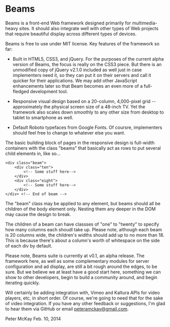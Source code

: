 Beams
=========

Beams is a front-end Web framework designed primarily for multimedia-heavy sites. It should also integrate well with other types of Web projects that require beautiful display across different types of devices. 

Beams is free to use under MIT license. Key features of the framework so far: 

- Built in HTML5, CSS3, and jQuery. For the purposes of the current alpha version of Beams, the focus is really on the CSS3 piece. But there is an unmodified copy of jQuery v2.1.0 included as well just in case implementers need it, so they can put it on their servers and call it quicker for their applications. We may add other JavaScript enhancements later so that Beam becomes an even more of a full-fledged development tool.

- Responsive visual design based on a 20-column, 4,000-pixel grid -- approximately the physical screen size of a 48-inch TV. Yet the framework also scales down smoothly to any other size from desktop to tablet to smartphone as well.

- Default Roboto typefaces from Google Fonts. Of coursre, implementers should feel free to change to whatever else you want.

The basic building block of pages in the responsive design is full-width containers with the class "beams" that basically act as rows to put several child elements in, like so...

	<div class="beam">
		<div class="ten">
			<!-- Some stuff here-->
		</div>
		<div class="eight">
			<!-- Some stuff here-->
		</div>
	</div> <!-- End of beam -->

The "beam" class may be applied to any element, but beams should all be children of the body element only. Nesting them any deeper in the DOM may cause the design to break.

The children of a beam can have classses of "one" to "twenty" to specify how many columns each shoudl take up. Please note, although each beam is 20 columns wide, the children's widths should add up to no more than 18. This is because there's about a column's worth of whitespace on the side of each div by default.

Please note, Beams suite is currently at v0.1, an alpha release. The framework here, as well as some complementary modules for server configuration and ad display, are still a bit rough around the edges, to be sure. But we believe we at least have a good start here, something we can show to other developers, begin to build a community around, and begin iterating quickly.

Will certainly be adding integration with, Vimeo and Kaltura APIs for video players, etc, in short order. Of course, we're going to need that for the sake of video integration. If you have any other feedback or suggestions, I'm glad to hear them via GitHub or email peteramckay@gmail.com.

Peter McKay
Feb. 10, 2014
